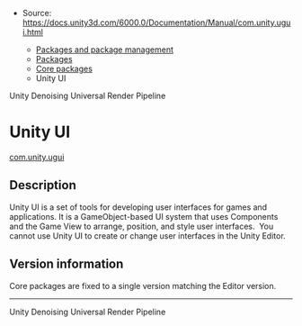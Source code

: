 * Source: https://docs.unity3d.com/6000.0/Documentation/Manual/com.unity.ugui.html

  * [Packages and package management](https://docs.unity3d.com/6000.0/Documentation/Manual/PackagesList.html)
  * [Packages](https://docs.unity3d.com/6000.0/Documentation/Manual/Packages-all.html)
  * [Core packages](https://docs.unity3d.com/6000.0/Documentation/Manual/pack-core.html)
  * Unity UI 


[](https://docs.unity3d.com/6000.0/Documentation/Manual/com.unity.rendering.denoising.html)
Unity Denoising 
[](https://docs.unity3d.com/6000.0/Documentation/Manual/com.unity.render-pipelines.universal.html)
Universal Render Pipeline 
# Unity UI
[com.unity.ugui](https://docs.unity3d.com/Packages/com.unity.ugui@2.0/manual/index.html)
## Description
Unity UI is a set of tools for developing user interfaces for games and applications. It is a GameObject-based UI system that uses Components and the Game View to arrange, position, and style user interfaces. ​ You cannot use Unity UI to create or change user interfaces in the Unity Editor. 
## Version information
Core packages are fixed to a single version matching the Editor version.
* * *
[](https://docs.unity3d.com/6000.0/Documentation/Manual/com.unity.rendering.denoising.html)
Unity Denoising 
[](https://docs.unity3d.com/6000.0/Documentation/Manual/com.unity.render-pipelines.universal.html)
Universal Render Pipeline 
